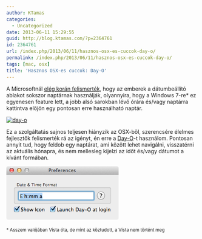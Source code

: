 ```yaml
---
author: KTamas
categories:
  - Uncategorized
date: 2013-06-11 15:29:55
guid: http://blog.ktamas.com/?p=2364761
id: 2364761
url: /index.php/2013/06/11/hasznos-osx-es-cuccok-day-o/
permalink: /index.php/2013/06/11/hasznos-osx-es-cuccok-day-o/
tags: [mac, osx]
title: 'Hasznos OSX-es cuccok: Day-O'
---
```


A Microsoftnál [elég korán felismerték](http://blogs.msdn.com/b/oldnewthing/archive/2005/06/21/431054.aspx), hogy az emberek a dátumbeállító ablakot sokszor naptárnak használják, olyannyira, hogy a Windows 7-re* ez egyenesen feature lett, a jobb alsó sarokban lévő órára és/vagy naptárra kattintva előjön egy pontosan erre használható naptár.

[<img src="/wp-content/uploads/2013/06/gn.png" alt="day-o" width="232" height="302" class="aligncenter size-full wp-image-2364764" srcset="/wp-content/uploads/2013/06/gn.png 232w, /wp-content/uploads/2013/06/gn-230x300.png 230w" sizes="(max-width: 232px) 100vw, 232px" />](/wp-content/uploads/2013/06/gn.png)

Ez a szolgáltatás sajnos teljesen hiányzik az OSX-ből, szerencsére élelmes fejlesztők felismerték rá az igényt, én erre a [Day-O](http://www.shauninman.com/archive/2011/10/20/day_o_mac_menu_bar_clock)-t használom. Pontosan annyit tud, hogy feldob egy naptárat, ami között lehet navigálni, visszatérni az aktuális hónapra, és nem mellesleg kijelzi az időt és/vagy dátumot a kívánt formában.

[<img src="/wp-content/uploads/2013/06/go.png" alt="day-o options" width="296" height="141" class="aligncenter size-full wp-image-2364765" />](/wp-content/uploads/2013/06/go.png)

<small>* Asszem valójában Vista óta, de mint az köztudott, a Vista nem történt meg</small>
